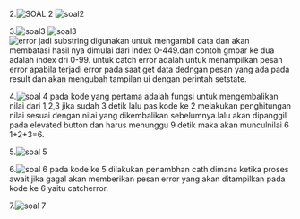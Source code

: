 2.![SOAL 2](image.png)
![soal2](image-1.png)

3.![soal3](image-2.png)
![soal3](image-3.png)\
![error](image-5.png)
jadi substring digunakan untuk mengambil data dan akan membatasi hasil nya dimulai dari index 0-449.dan contoh gmbar ke dua adalah index dri 0-99.
untuk catch error adalah untuk menampilkan pesan error apabila terjadi error pada saat get data dedngan pesan  yang ada pada result dan akan mengubah tampilan ui dengan  perintah setstate.

4.![soal 4](image-4.png)
pada kode yang pertama adalah fungsi untuk mengembalikan nilai dari 1,2,3 jika sudah 3 detik
lalu pas kode ke 2 melakukan penghitungan nilai sesuai dengan nilai yang dikembalikan sebelumnya.lalu akan dipanggil pada elevated button dan harus menunggu 9 detik maka akan munculnilai 6 1+2+3=6.

5.![soal 5](image-6.png)

6.![soal 6](image-7.png)
pada kode ke 5 dilakukan penambhan cath dimana ketika proses await jika gagal akan memberikan pesan error yang akan ditampilkan pada kode ke 6 yaitu catcherror.

7.![soal 7](image-8.png)
